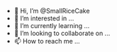 - 👋 Hi, I’m @SmallRiceCake
- 👀 I’m interested in ...
- 🌱 I’m currently learning ...
- 💞️ I’m looking to collaborate on ...
- 📫 How to reach me ...

<!---
SmallRiceCake/SmallRiceCake is a ✨ special ✨ repository because its `README.md` (this file) appears on your GitHub profile.
You can click the Preview link to take a look at your changes.
--->
